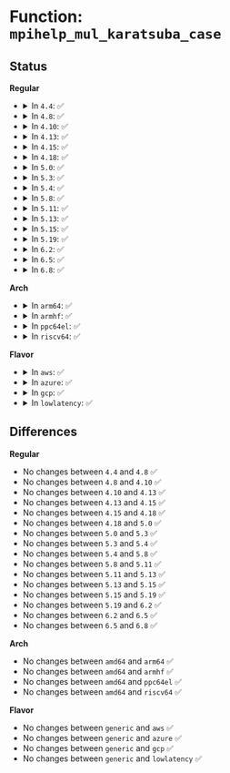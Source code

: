 # Function: <code>mpihelp_mul_karatsuba_case</code>

## Status
<b>Regular</b>
<ul>
<li>
<details>
<summary>In <code>4.4</code>: ✅</summary>

```c
int mpihelp_mul_karatsuba_case(mpi_ptr_t prodp, mpi_ptr_t up, mpi_size_t usize, mpi_ptr_t vp, mpi_size_t vsize, struct karatsuba_ctx *ctx);
```

**Collision:** Unique Global

**Inline:** No

**Transformation:** False

**Instances:**

```
In lib/mpi/mpih-mul.c (ffffffff814187d0)
Location: lib/mpi/mpih-mul.c:334
Inline: False
Direct callers:
  - lib/mpi/mpih-mul.c:mpihelp_mul
  - lib/mpi/mpih-mul.c:mpihelp_mul_karatsuba_case
  - lib/mpi/mpi-pow.c:mpi_powm
```
**Symbols:**

```
ffffffff814187d0-ffffffff81418b2b: mpihelp_mul_karatsuba_case (STB_GLOBAL)
```
</details>
</li>
<li>
<details>
<summary>In <code>4.8</code>: ✅</summary>

```c
int mpihelp_mul_karatsuba_case(mpi_ptr_t prodp, mpi_ptr_t up, mpi_size_t usize, mpi_ptr_t vp, mpi_size_t vsize, struct karatsuba_ctx *ctx);
```

**Collision:** Unique Global

**Inline:** No

**Transformation:** False

**Instances:**

```
In lib/mpi/mpih-mul.c (ffffffff81460430)
Location: lib/mpi/mpih-mul.c:334
Inline: False
Direct callers:
  - lib/mpi/mpih-mul.c:mpihelp_mul
  - lib/mpi/mpih-mul.c:mpihelp_mul_karatsuba_case
  - lib/mpi/mpi-pow.c:mpi_powm
```
**Symbols:**

```
ffffffff81460430-ffffffff81460791: mpihelp_mul_karatsuba_case (STB_GLOBAL)
```
</details>
</li>
<li>
<details>
<summary>In <code>4.10</code>: ✅</summary>

```c
int mpihelp_mul_karatsuba_case(mpi_ptr_t prodp, mpi_ptr_t up, mpi_size_t usize, mpi_ptr_t vp, mpi_size_t vsize, struct karatsuba_ctx *ctx);
```

**Collision:** Unique Global

**Inline:** No

**Transformation:** False

**Instances:**

```
In lib/mpi/mpih-mul.c (ffffffff8147ef00)
Location: lib/mpi/mpih-mul.c:334
Inline: False
Direct callers:
  - lib/mpi/mpih-mul.c:mpihelp_mul
  - lib/mpi/mpih-mul.c:mpihelp_mul_karatsuba_case
  - lib/mpi/mpi-pow.c:mpi_powm
```
**Symbols:**

```
ffffffff8147ef00-ffffffff8147f261: mpihelp_mul_karatsuba_case (STB_GLOBAL)
```
</details>
</li>
<li>
<details>
<summary>In <code>4.13</code>: ✅</summary>

```c
int mpihelp_mul_karatsuba_case(mpi_ptr_t prodp, mpi_ptr_t up, mpi_size_t usize, mpi_ptr_t vp, mpi_size_t vsize, struct karatsuba_ctx *ctx);
```

**Collision:** Unique Global

**Inline:** No

**Transformation:** False

**Instances:**

```
In lib/mpi/mpih-mul.c (ffffffff814882c0)
Location: lib/mpi/mpih-mul.c:334
Inline: False
Direct callers:
  - lib/mpi/mpih-mul.c:mpihelp_mul
  - lib/mpi/mpih-mul.c:mpihelp_mul_karatsuba_case
  - lib/mpi/mpi-pow.c:mpi_powm
```
**Symbols:**

```
ffffffff814882c0-ffffffff814885e1: mpihelp_mul_karatsuba_case (STB_GLOBAL)
```
</details>
</li>
<li>
<details>
<summary>In <code>4.15</code>: ✅</summary>

```c
int mpihelp_mul_karatsuba_case(mpi_ptr_t prodp, mpi_ptr_t up, mpi_size_t usize, mpi_ptr_t vp, mpi_size_t vsize, struct karatsuba_ctx *ctx);
```

**Collision:** Unique Global

**Inline:** No

**Transformation:** False

**Instances:**

```
In lib/mpi/mpih-mul.c (ffffffff814c4440)
Location: lib/mpi/mpih-mul.c:334
Inline: False
Direct callers:
  - lib/mpi/mpih-mul.c:mpihelp_mul
  - lib/mpi/mpih-mul.c:mpihelp_mul_karatsuba_case
  - lib/mpi/mpi-pow.c:mpi_powm
```
**Symbols:**

```
ffffffff814c4440-ffffffff814c4761: mpihelp_mul_karatsuba_case (STB_GLOBAL)
```
</details>
</li>
<li>
<details>
<summary>In <code>4.18</code>: ✅</summary>

```c
int mpihelp_mul_karatsuba_case(mpi_ptr_t prodp, mpi_ptr_t up, mpi_size_t usize, mpi_ptr_t vp, mpi_size_t vsize, struct karatsuba_ctx *ctx);
```

**Collision:** Unique Global

**Inline:** No

**Transformation:** False

**Instances:**

```
In lib/mpi/mpih-mul.c (ffffffff814f52e0)
Location: lib/mpi/mpih-mul.c:334
Inline: False
Direct callers:
  - lib/mpi/mpih-mul.c:mpihelp_mul
  - lib/mpi/mpih-mul.c:mpihelp_mul_karatsuba_case
  - lib/mpi/mpi-pow.c:mpi_powm
```
**Symbols:**

```
ffffffff814f52e0-ffffffff814f55f1: mpihelp_mul_karatsuba_case (STB_GLOBAL)
```
</details>
</li>
<li>
<details>
<summary>In <code>5.0</code>: ✅</summary>

```c
int mpihelp_mul_karatsuba_case(mpi_ptr_t prodp, mpi_ptr_t up, mpi_size_t usize, mpi_ptr_t vp, mpi_size_t vsize, struct karatsuba_ctx *ctx);
```

**Collision:** Unique Global

**Inline:** No

**Transformation:** False

**Instances:**

```
In lib/mpi/mpih-mul.c (ffffffff81509640)
Location: lib/mpi/mpih-mul.c:334
Inline: False
Direct callers:
  - lib/mpi/mpih-mul.c:mpihelp_mul
  - lib/mpi/mpih-mul.c:mpihelp_mul_karatsuba_case
  - lib/mpi/mpi-pow.c:mpi_powm
```
**Symbols:**

```
ffffffff81509640-ffffffff81509951: mpihelp_mul_karatsuba_case (STB_GLOBAL)
```
</details>
</li>
<li>
<details>
<summary>In <code>5.3</code>: ✅</summary>

```c
int mpihelp_mul_karatsuba_case(mpi_ptr_t prodp, mpi_ptr_t up, mpi_size_t usize, mpi_ptr_t vp, mpi_size_t vsize, struct karatsuba_ctx *ctx);
```

**Collision:** Unique Global

**Inline:** No

**Transformation:** False

**Instances:**

```
In lib/mpi/mpih-mul.c (ffffffff815377d0)
Location: lib/mpi/mpih-mul.c:321
Inline: False
Direct callers:
  - lib/mpi/mpih-mul.c:mpihelp_mul
  - lib/mpi/mpih-mul.c:mpihelp_mul_karatsuba_case
  - lib/mpi/mpi-pow.c:mpi_powm
```
**Symbols:**

```
ffffffff815377d0-ffffffff81537ae5: mpihelp_mul_karatsuba_case (STB_GLOBAL)
```
</details>
</li>
<li>
<details>
<summary>In <code>5.4</code>: ✅</summary>

```c
int mpihelp_mul_karatsuba_case(mpi_ptr_t prodp, mpi_ptr_t up, mpi_size_t usize, mpi_ptr_t vp, mpi_size_t vsize, struct karatsuba_ctx *ctx);
```

**Collision:** Unique Global

**Inline:** No

**Transformation:** False

**Instances:**

```
In lib/mpi/mpih-mul.c (ffffffff815585f0)
Location: lib/mpi/mpih-mul.c:321
Inline: False
Direct callers:
  - lib/mpi/mpih-mul.c:mpihelp_mul
  - lib/mpi/mpih-mul.c:mpihelp_mul_karatsuba_case
  - lib/mpi/mpi-pow.c:mpi_powm
```
**Symbols:**

```
ffffffff815585f0-ffffffff81558905: mpihelp_mul_karatsuba_case (STB_GLOBAL)
```
</details>
</li>
<li>
<details>
<summary>In <code>5.8</code>: ✅</summary>

```c
int mpihelp_mul_karatsuba_case(mpi_ptr_t prodp, mpi_ptr_t up, mpi_size_t usize, mpi_ptr_t vp, mpi_size_t vsize, struct karatsuba_ctx *ctx);
```

**Collision:** Unique Global

**Inline:** No

**Transformation:** False

**Instances:**

```
In lib/mpi/mpih-mul.c (ffffffff815e1ea0)
Location: lib/mpi/mpih-mul.c:321
Inline: False
Direct callers:
  - lib/mpi/mpih-mul.c:mpihelp_mul
  - lib/mpi/mpih-mul.c:mpihelp_mul_karatsuba_case
  - lib/mpi/mpi-pow.c:mpi_powm
```
**Symbols:**

```
ffffffff815e1ea0-ffffffff815e21b1: mpihelp_mul_karatsuba_case (STB_GLOBAL)
```
</details>
</li>
<li>
<details>
<summary>In <code>5.11</code>: ✅</summary>

```c
int mpihelp_mul_karatsuba_case(mpi_ptr_t prodp, mpi_ptr_t up, mpi_size_t usize, mpi_ptr_t vp, mpi_size_t vsize, struct karatsuba_ctx *ctx);
```

**Collision:** Unique Global

**Inline:** No

**Transformation:** False

**Instances:**

```
In lib/mpi/mpih-mul.c (ffffffff81605eb0)
Location: lib/mpi/mpih-mul.c:346
Inline: False
Direct callers:
  - lib/mpi/mpih-mul.c:mpihelp_mul
  - lib/mpi/mpih-mul.c:mpihelp_mul_karatsuba_case
  - lib/mpi/mpi-pow.c:mpi_powm
```
**Symbols:**

```
ffffffff81605eb0-ffffffff816061c6: mpihelp_mul_karatsuba_case (STB_GLOBAL)
```
</details>
</li>
<li>
<details>
<summary>In <code>5.13</code>: ✅</summary>

```c
int mpihelp_mul_karatsuba_case(mpi_ptr_t prodp, mpi_ptr_t up, mpi_size_t usize, mpi_ptr_t vp, mpi_size_t vsize, struct karatsuba_ctx *ctx);
```

**Collision:** Unique Global

**Inline:** No

**Transformation:** False

**Instances:**

```
In lib/mpi/mpih-mul.c (ffffffff815e8bf0)
Location: lib/mpi/mpih-mul.c:346
Inline: False
Direct callers:
  - lib/mpi/mpih-mul.c:mpihelp_mul
  - lib/mpi/mpih-mul.c:mpihelp_mul_karatsuba_case
  - lib/mpi/mpi-pow.c:mpi_powm
```
**Symbols:**

```
ffffffff815e8bf0-ffffffff815e8f06: mpihelp_mul_karatsuba_case (STB_GLOBAL)
```
</details>
</li>
<li>
<details>
<summary>In <code>5.15</code>: ✅</summary>

```c
int mpihelp_mul_karatsuba_case(mpi_ptr_t prodp, mpi_ptr_t up, mpi_size_t usize, mpi_ptr_t vp, mpi_size_t vsize, struct karatsuba_ctx *ctx);
```

**Collision:** Unique Global

**Inline:** No

**Transformation:** False

**Instances:**

```
In lib/mpi/mpih-mul.c (ffffffff81654f90)
Location: lib/mpi/mpih-mul.c:346
Inline: False
Direct callers:
  - lib/mpi/mpih-mul.c:mpihelp_mul
  - lib/mpi/mpih-mul.c:mpihelp_mul_karatsuba_case
  - lib/mpi/mpi-pow.c:mpi_powm
```
**Symbols:**

```
ffffffff81654f90-ffffffff816552a6: mpihelp_mul_karatsuba_case (STB_GLOBAL)
```
</details>
</li>
<li>
<details>
<summary>In <code>5.19</code>: ✅</summary>

```c
int mpihelp_mul_karatsuba_case(mpi_ptr_t prodp, mpi_ptr_t up, mpi_size_t usize, mpi_ptr_t vp, mpi_size_t vsize, struct karatsuba_ctx *ctx);
```

**Collision:** Unique Global

**Inline:** No

**Transformation:** False

**Instances:**

```
In lib/mpi/mpih-mul.c (ffffffff8176c4a0)
Location: lib/mpi/mpih-mul.c:346
Inline: False
Direct callers:
  - lib/mpi/mpih-mul.c:mpihelp_mul
  - lib/mpi/mpih-mul.c:mpihelp_mul_karatsuba_case
  - lib/mpi/mpi-pow.c:mpi_powm
```
**Symbols:**

```
ffffffff8176c4a0-ffffffff8176c7b4: mpihelp_mul_karatsuba_case (STB_GLOBAL)
```
</details>
</li>
<li>
<details>
<summary>In <code>6.2</code>: ✅</summary>

```c
int mpihelp_mul_karatsuba_case(mpi_ptr_t prodp, mpi_ptr_t up, mpi_size_t usize, mpi_ptr_t vp, mpi_size_t vsize, struct karatsuba_ctx *ctx);
```

**Collision:** Unique Global

**Inline:** No

**Transformation:** False

**Instances:**

```
In lib/mpi/mpih-mul.c (ffffffff8189bb70)
Location: lib/mpi/mpih-mul.c:346
Inline: False
Direct callers:
  - lib/mpi/mpih-mul.c:mpihelp_mul
  - lib/mpi/mpih-mul.c:mpihelp_mul_karatsuba_case
  - lib/mpi/mpi-pow.c:mpi_powm
```
**Symbols:**

```
ffffffff8189bb70-ffffffff8189be84: mpihelp_mul_karatsuba_case (STB_GLOBAL)
```
</details>
</li>
<li>
<details>
<summary>In <code>6.5</code>: ✅</summary>

```c
int mpihelp_mul_karatsuba_case(mpi_ptr_t prodp, mpi_ptr_t up, mpi_size_t usize, mpi_ptr_t vp, mpi_size_t vsize, struct karatsuba_ctx *ctx);
```

**Collision:** Unique Global

**Inline:** No

**Transformation:** False

**Instances:**

```
In lib/mpi/mpih-mul.c (ffffffff818de160)
Location: lib/mpi/mpih-mul.c:346
Inline: False
Direct callers:
  - lib/mpi/mpih-mul.c:mpihelp_mul
  - lib/mpi/mpih-mul.c:mpihelp_mul_karatsuba_case
  - lib/mpi/mpi-pow.c:mpi_powm
```
**Symbols:**

```
ffffffff818de160-ffffffff818de474: mpihelp_mul_karatsuba_case (STB_GLOBAL)
```
</details>
</li>
<li>
<details>
<summary>In <code>6.8</code>: ✅</summary>

```c
int mpihelp_mul_karatsuba_case(mpi_ptr_t prodp, mpi_ptr_t up, mpi_size_t usize, mpi_ptr_t vp, mpi_size_t vsize, struct karatsuba_ctx *ctx);
```

**Collision:** Unique Global

**Inline:** No

**Transformation:** False

**Instances:**

```
In lib/crypto/mpi/mpih-mul.c (ffffffff81874d30)
Location: lib/crypto/mpi/mpih-mul.c:346
Inline: False
Direct callers:
  - lib/crypto/mpi/mpih-mul.c:mpihelp_mul
  - lib/crypto/mpi/mpih-mul.c:mpihelp_mul_karatsuba_case
  - lib/crypto/mpi/mpi-pow.c:mpi_powm
```
**Symbols:**

```
ffffffff81874d30-ffffffff81875077: mpihelp_mul_karatsuba_case (STB_GLOBAL)
```
</details>
</li>
</ul>
<b>Arch</b>
<ul>
<li>
<details>
<summary>In <code>arm64</code>: ✅</summary>

```c
int mpihelp_mul_karatsuba_case(mpi_ptr_t prodp, mpi_ptr_t up, mpi_size_t usize, mpi_ptr_t vp, mpi_size_t vsize, struct karatsuba_ctx *ctx);
```

**Collision:** Unique Global

**Inline:** No

**Transformation:** False

**Instances:**

```
In lib/mpi/mpih-mul.c (ffff800010664de8)
Location: lib/mpi/mpih-mul.c:321
Inline: False
Direct callers:
  - lib/mpi/mpih-mul.c:mpihelp_mul
  - lib/mpi/mpih-mul.c:mpihelp_mul_karatsuba_case
  - lib/mpi/mpi-pow.c:mpi_powm
```
**Symbols:**

```
ffff800010664de8-ffff800010665114: mpihelp_mul_karatsuba_case (STB_GLOBAL)
```
</details>
</li>
<li>
<details>
<summary>In <code>armhf</code>: ✅</summary>

```c
int mpihelp_mul_karatsuba_case(mpi_ptr_t prodp, mpi_ptr_t up, mpi_size_t usize, mpi_ptr_t vp, mpi_size_t vsize, struct karatsuba_ctx *ctx);
```

**Collision:** Unique Global

**Inline:** No

**Transformation:** False

**Instances:**

```
In lib/mpi/mpih-mul.c (c080d80c)
Location: lib/mpi/mpih-mul.c:321
Inline: False
Direct callers:
  - lib/mpi/mpih-mul.c:mpihelp_mul
  - lib/mpi/mpih-mul.c:mpihelp_mul_karatsuba_case
  - lib/mpi/mpi-pow.c:mpi_powm
```
**Symbols:**

```
c080d80c-c080db58: mpihelp_mul_karatsuba_case (STB_GLOBAL)
```
</details>
</li>
<li>
<details>
<summary>In <code>ppc64el</code>: ✅</summary>

```c
int mpihelp_mul_karatsuba_case(mpi_ptr_t prodp, mpi_ptr_t up, mpi_size_t usize, mpi_ptr_t vp, mpi_size_t vsize, struct karatsuba_ctx *ctx);
```

**Collision:** Unique Global

**Inline:** No

**Transformation:** False

**Instances:**

```
In lib/mpi/mpih-mul.c (c000000000819fb0)
Location: lib/mpi/mpih-mul.c:321
Inline: False
Direct callers:
  - lib/mpi/mpih-mul.c:mpihelp_mul
  - lib/mpi/mpih-mul.c:mpihelp_mul_karatsuba_case
  - lib/mpi/mpi-pow.c:mpi_powm
```
**Symbols:**

```
c000000000819fb0-c00000000081a45c: mpihelp_mul_karatsuba_case (STB_GLOBAL)
```
</details>
</li>
<li>
<details>
<summary>In <code>riscv64</code>: ✅</summary>

```c
int mpihelp_mul_karatsuba_case(mpi_ptr_t prodp, mpi_ptr_t up, mpi_size_t usize, mpi_ptr_t vp, mpi_size_t vsize, struct karatsuba_ctx *ctx);
```

**Collision:** Unique Global

**Inline:** No

**Transformation:** False

**Instances:**

```
In lib/mpi/mpih-mul.c (ffffffe000491176)
Location: lib/mpi/mpih-mul.c:321
Inline: False
Direct callers:
  - lib/mpi/mpih-mul.c:mpihelp_mul
  - lib/mpi/mpih-mul.c:mpihelp_mul_karatsuba_case
  - lib/mpi/mpi-pow.c:mpi_powm
```
**Symbols:**

```
ffffffe000491176-ffffffe0004913f8: mpihelp_mul_karatsuba_case (STB_GLOBAL)
```
</details>
</li>
</ul>
<b>Flavor</b>
<ul>
<li>
<details>
<summary>In <code>aws</code>: ✅</summary>

```c
int mpihelp_mul_karatsuba_case(mpi_ptr_t prodp, mpi_ptr_t up, mpi_size_t usize, mpi_ptr_t vp, mpi_size_t vsize, struct karatsuba_ctx *ctx);
```

**Collision:** Unique Global

**Inline:** No

**Transformation:** False

**Instances:**

```
In lib/mpi/mpih-mul.c (ffffffff81550bd0)
Location: lib/mpi/mpih-mul.c:321
Inline: False
Direct callers:
  - lib/mpi/mpih-mul.c:mpihelp_mul
  - lib/mpi/mpih-mul.c:mpihelp_mul_karatsuba_case
  - lib/mpi/mpi-pow.c:mpi_powm
```
**Symbols:**

```
ffffffff81550bd0-ffffffff81550ee5: mpihelp_mul_karatsuba_case (STB_GLOBAL)
```
</details>
</li>
<li>
<details>
<summary>In <code>azure</code>: ✅</summary>

```c
int mpihelp_mul_karatsuba_case(mpi_ptr_t prodp, mpi_ptr_t up, mpi_size_t usize, mpi_ptr_t vp, mpi_size_t vsize, struct karatsuba_ctx *ctx);
```

**Collision:** Unique Global

**Inline:** No

**Transformation:** False

**Instances:**

```
In lib/mpi/mpih-mul.c (ffffffff81540eb0)
Location: lib/mpi/mpih-mul.c:321
Inline: False
Direct callers:
  - lib/mpi/mpih-mul.c:mpihelp_mul
  - lib/mpi/mpih-mul.c:mpihelp_mul_karatsuba_case
  - lib/mpi/mpi-pow.c:mpi_powm
```
**Symbols:**

```
ffffffff81540eb0-ffffffff815411c5: mpihelp_mul_karatsuba_case (STB_GLOBAL)
```
</details>
</li>
<li>
<details>
<summary>In <code>gcp</code>: ✅</summary>

```c
int mpihelp_mul_karatsuba_case(mpi_ptr_t prodp, mpi_ptr_t up, mpi_size_t usize, mpi_ptr_t vp, mpi_size_t vsize, struct karatsuba_ctx *ctx);
```

**Collision:** Unique Global

**Inline:** No

**Transformation:** False

**Instances:**

```
In lib/mpi/mpih-mul.c (ffffffff8154c910)
Location: lib/mpi/mpih-mul.c:321
Inline: False
Direct callers:
  - lib/mpi/mpih-mul.c:mpihelp_mul
  - lib/mpi/mpih-mul.c:mpihelp_mul_karatsuba_case
  - lib/mpi/mpi-pow.c:mpi_powm
```
**Symbols:**

```
ffffffff8154c910-ffffffff8154cc25: mpihelp_mul_karatsuba_case (STB_GLOBAL)
```
</details>
</li>
<li>
<details>
<summary>In <code>lowlatency</code>: ✅</summary>

```c
int mpihelp_mul_karatsuba_case(mpi_ptr_t prodp, mpi_ptr_t up, mpi_size_t usize, mpi_ptr_t vp, mpi_size_t vsize, struct karatsuba_ctx *ctx);
```

**Collision:** Unique Global

**Inline:** No

**Transformation:** False

**Instances:**

```
In lib/mpi/mpih-mul.c (ffffffff81566760)
Location: lib/mpi/mpih-mul.c:321
Inline: False
Direct callers:
  - lib/mpi/mpih-mul.c:mpihelp_mul
  - lib/mpi/mpih-mul.c:mpihelp_mul_karatsuba_case
  - lib/mpi/mpi-pow.c:mpi_powm
```
**Symbols:**

```
ffffffff81566760-ffffffff81566a75: mpihelp_mul_karatsuba_case (STB_GLOBAL)
```
</details>
</li>
</ul>

## Differences
<b>Regular</b>
<ul>
<li>
No changes between <code>4.4</code> and <code>4.8</code> ✅
</li>
<li>
No changes between <code>4.8</code> and <code>4.10</code> ✅
</li>
<li>
No changes between <code>4.10</code> and <code>4.13</code> ✅
</li>
<li>
No changes between <code>4.13</code> and <code>4.15</code> ✅
</li>
<li>
No changes between <code>4.15</code> and <code>4.18</code> ✅
</li>
<li>
No changes between <code>4.18</code> and <code>5.0</code> ✅
</li>
<li>
No changes between <code>5.0</code> and <code>5.3</code> ✅
</li>
<li>
No changes between <code>5.3</code> and <code>5.4</code> ✅
</li>
<li>
No changes between <code>5.4</code> and <code>5.8</code> ✅
</li>
<li>
No changes between <code>5.8</code> and <code>5.11</code> ✅
</li>
<li>
No changes between <code>5.11</code> and <code>5.13</code> ✅
</li>
<li>
No changes between <code>5.13</code> and <code>5.15</code> ✅
</li>
<li>
No changes between <code>5.15</code> and <code>5.19</code> ✅
</li>
<li>
No changes between <code>5.19</code> and <code>6.2</code> ✅
</li>
<li>
No changes between <code>6.2</code> and <code>6.5</code> ✅
</li>
<li>
No changes between <code>6.5</code> and <code>6.8</code> ✅
</li>
</ul>
<b>Arch</b>
<ul>
<li>
No changes between <code>amd64</code> and <code>arm64</code> ✅
</li>
<li>
No changes between <code>amd64</code> and <code>armhf</code> ✅
</li>
<li>
No changes between <code>amd64</code> and <code>ppc64el</code> ✅
</li>
<li>
No changes between <code>amd64</code> and <code>riscv64</code> ✅
</li>
</ul>
<b>Flavor</b>
<ul>
<li>
No changes between <code>generic</code> and <code>aws</code> ✅
</li>
<li>
No changes between <code>generic</code> and <code>azure</code> ✅
</li>
<li>
No changes between <code>generic</code> and <code>gcp</code> ✅
</li>
<li>
No changes between <code>generic</code> and <code>lowlatency</code> ✅
</li>
</ul>
